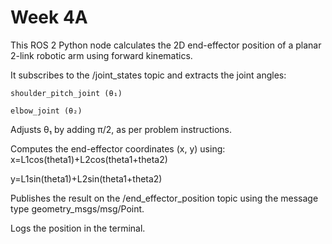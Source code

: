 # Week 4A 

This ROS 2 Python node calculates the 2D end-effector position of a planar 2-link robotic arm using forward kinematics.

It subscribes to the /joint_states topic and extracts the joint angles:

    shoulder_pitch_joint (θ₁)

    elbow_joint (θ₂)

Adjusts θ₁ by adding π/2, as per problem instructions.

Computes the end-effector coordinates (x, y) using:
x=L1cos⁡(theta1)+L2cos⁡(theta1+theta2)

y=L1​sin(theta1​)+L2​sin(theta1​+theta2​)

Publishes the result on the /end_effector_position topic using the message type geometry_msgs/msg/Point.

Logs the position in the terminal.

